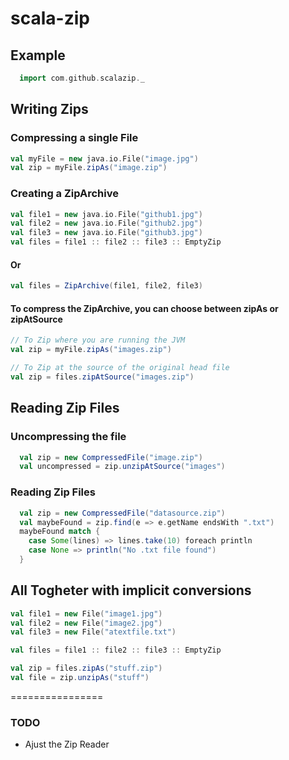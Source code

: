 scala-zip
=======================

## Example

```scala
  import com.github.scalazip._
```

## Writing Zips

### Compressing a single File
```scala
val myFile = new java.io.File("image.jpg")
val zip = myFile.zipAs("image.zip")
```

### Creating a ZipArchive
```scala
val file1 = new java.io.File("github1.jpg")
val file2 = new java.io.File("github2.jpg")
val file3 = new java.io.File("github3.jpg")
val files = file1 :: file2 :: file3 :: EmptyZip
```
#### Or

```scala
val files = ZipArchive(file1, file2, file3)
```

#### To compress the ZipArchive, you can choose between zipAs or zipAtSource
```scala
// To Zip where you are running the JVM
val zip = myFile.zipAs("images.zip")

// To Zip at the source of the original head file
val zip = files.zipAtSource("images.zip")
```

## Reading Zip Files

### Uncompressing the file
```scala
  val zip = new CompressedFile("image.zip")
  val uncompressed = zip.unzipAtSource("images")
```

### Reading Zip Files

```scala
  val zip = new CompressedFile("datasource.zip")
  val maybeFound = zip.find(e => e.getName endsWith ".txt")
  maybeFound match {
    case Some(lines) => lines.take(10) foreach println
    case None => println("No .txt file found")
  }
```

## All Togheter with implicit conversions
```scala
val file1 = new File("image1.jpg")
val file2 = new File("image2.jpg")
val file3 = new File("atextfile.txt")

val files = file1 :: file2 :: file3 :: EmptyZip

val zip = files.zipAs("stuff.zip")
val file = zip.unzipAs("stuff")
```

================
### TODO
* Ajust the Zip Reader
